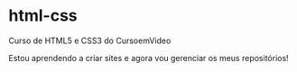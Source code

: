 # html-css
 Curso de HTML5 e CSS3 do CursoemVideo

Estou aprendendo a criar sites e agora vou gerenciar os meus repositórios!